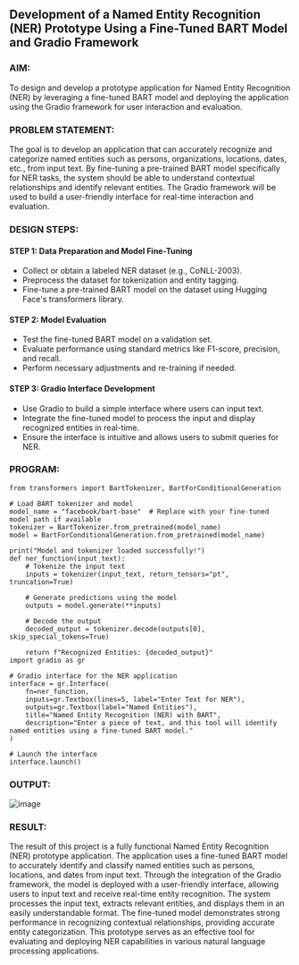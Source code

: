 ## Development of a Named Entity Recognition (NER) Prototype Using a Fine-Tuned BART Model and Gradio Framework

### AIM:
To design and develop a prototype application for Named Entity Recognition (NER) by leveraging a fine-tuned BART model and deploying the application using the Gradio framework for user interaction and evaluation.

### PROBLEM STATEMENT:
The goal is to develop an application that can accurately recognize and categorize named entities such as persons, organizations, locations, dates, etc., from input text. By fine-tuning a pre-trained BART model specifically for NER tasks, the system should be able to understand contextual relationships and identify relevant entities. The Gradio framework will be used to build a user-friendly interface for real-time interaction and evaluation.
### DESIGN STEPS:

#### STEP 1: Data Preparation and Model Fine-Tuning
+ Collect or obtain a labeled NER dataset (e.g., CoNLL-2003).
+ Preprocess the dataset for tokenization and entity tagging.
+ Fine-tune a pre-trained BART model on the dataset using Hugging Face's transformers library.
#### STEP 2: Model Evaluation
+ Test the fine-tuned BART model on a validation set.
+ Evaluate performance using standard metrics like F1-score, precision, and recall.
+ Perform necessary adjustments and re-training if needed.
#### STEP 3: Gradio Interface Development
+ Use Gradio to build a simple interface where users can input text.
+ Integrate the fine-tuned model to process the input and display recognized entities in real-time.
+ Ensure the interface is intuitive and allows users to submit queries for NER.

### PROGRAM:

```
from transformers import BartTokenizer, BartForConditionalGeneration

# Load BART tokenizer and model
model_name = "facebook/bart-base"  # Replace with your fine-tuned model path if available
tokenizer = BartTokenizer.from_pretrained(model_name)
model = BartForConditionalGeneration.from_pretrained(model_name)

print("Model and tokenizer loaded successfully!")
def ner_function(input_text):
    # Tokenize the input text
    inputs = tokenizer(input_text, return_tensors="pt", truncation=True)
    
    # Generate predictions using the model
    outputs = model.generate(**inputs)
    
    # Decode the output
    decoded_output = tokenizer.decode(outputs[0], skip_special_tokens=True)
    
    return f"Recognized Entities: {decoded_output}"
import gradio as gr

# Gradio interface for the NER application
interface = gr.Interface(
    fn=ner_function,
    inputs=gr.Textbox(lines=5, label="Enter Text for NER"),
    outputs=gr.Textbox(label="Named Entities"),
    title="Named Entity Recognition (NER) with BART",
    description="Enter a piece of text, and this tool will identify named entities using a fine-tuned BART model."
)

# Launch the interface
interface.launch()
```
### OUTPUT:
![image](https://github.com/user-attachments/assets/bfecfd91-a76d-42f4-9493-05565b41f856)



### RESULT:
The result of this project is a fully functional Named Entity Recognition (NER) prototype application. The application uses a fine-tuned BART model to accurately identify and classify named entities such as persons, locations, and dates from input text. Through the integration of the Gradio framework, the model is deployed with a user-friendly interface, allowing users to input text and receive real-time entity recognition. The system processes the input text, extracts relevant entities, and displays them in an easily understandable format. The fine-tuned model demonstrates strong performance in recognizing contextual relationships, providing accurate entity categorization. This prototype serves as an effective tool for evaluating and deploying NER capabilities in various natural language processing applications.







